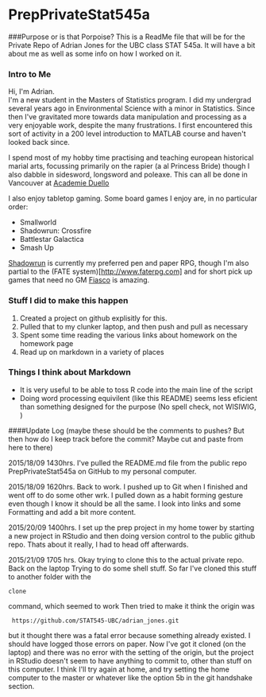 # PrepPrivateStat545a

###Purpose  or is that Porpoise?
This is a ReadMe file that will be for the Private Repo of Adrian Jones for the UBC class STAT 545a.  It will have a bit about me as well as some info on how I worked on it.


### Intro to Me

Hi, I'm Adrian.  
I'm a new student in the Masters of Statistics program.  I did my undergrad several years ago in Environmental Science with a minor in Statistics.  Since then I've gravitated more towards data manipulation and processing as a very enjoyable work, despite the many frustrations.  I first encountered this sort of activity in a 200 level introduction to MATLAB course and haven't looked back since.

I spend most of my hobby time practising and teaching european historical marial arts, focussing primarily on the rapier (a al Princess Bride) though I also dabble in sidesword, longsword and poleaxe.
This can all be done in Vancouver at [Academie Duello](http://www.academieduello.com/)


I also enjoy tabletop gaming.  Some board games I enjoy are, in no particular order:

* Smallworld
* Shadowrun: Crossfire 
* Battlestar Galactica
* Smash Up

[Shadowrun](https://en.wikipedia.org/wiki/Shadowrun) is currently my preferred pen and paper RPG, though I'm also partial to the (FATE system)[http://www.faterpg.com] and for short pick up games that need no GM [Fiasco](http://www.bullypulpitgames.com/games/fiasco/) is amazing.


### Stuff I did to make this happen
1. Created a project on github explisitly for this.
2. Pulled that to my clunker laptop, and then push and pull as necessary
3. Spent some time reading the various links about homework on the homework page
4. Read up on markdown in a variety of places

### Things I think about Markdown
* It is very useful to be able to toss R code into the main line of the script
* Doing word processing equivilent (like this README) seems less eficient than something designed for the purpose (No spell check, not WISIWIG, )

####Update Log (maybe these should be the comments to pushes?  But then how do I keep track before the commit?  Maybe cut and paste from here to there)

2015/18/09 1430hrs.  I've pulled the README.md file from the public repo PrepPrivateStat545a on GitHub to my personal computer.

2015/18/09 1620hrs.  Back to work.  I pushed up to Git when I finished  and went off to do some other wrk. I pulled down as a habit forming gesture even though I know it should be all the same.  I look into links and some Formatting and add a bit more content.

2015/20/09 1400hrs.  I set up the prep project in my home tower by starting a new project in RStudio and then doing version control to the public github repo. Thats about it really, I had to head off afterwards.

2015/21/09 1705 hrs.  Okay trying to clone this to the actual private repo.  Back on the laptop  Trying to do some shell stuff.  So far I've cloned this stuff to another folder with the 
```
clone 
```
 command, which seemed to work
Then tried to make it think the origin was
```
 https://github.com/STAT545-UBC/adrian_jones.git
```

but it thought there was a fatal error because something already existed.  I should have logged those errors on paper.
Now I've got it cloned (on the laptop) and there was no error with the setting of the origin, but the project in RStudio doesn't seem to have anything to commit to, other than stuff on this computer.  I think I'll try again at home, and try setting the home computer to the master or whatever like the option 5b in the git handshake section.